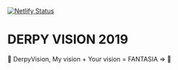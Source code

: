 [![Netlify Status](https://api.netlify.com/api/v1/badges/9a0b3f71-cbab-46ba-9b26-61fb60d3d8b4/deploy-status)](https://app.netlify.com/sites/priceless-wright-61c4dd/deploys)

# DERPY VISION 2019

🎨 DerpyVision, My vision + Your vision = FANTASIA => 👐
